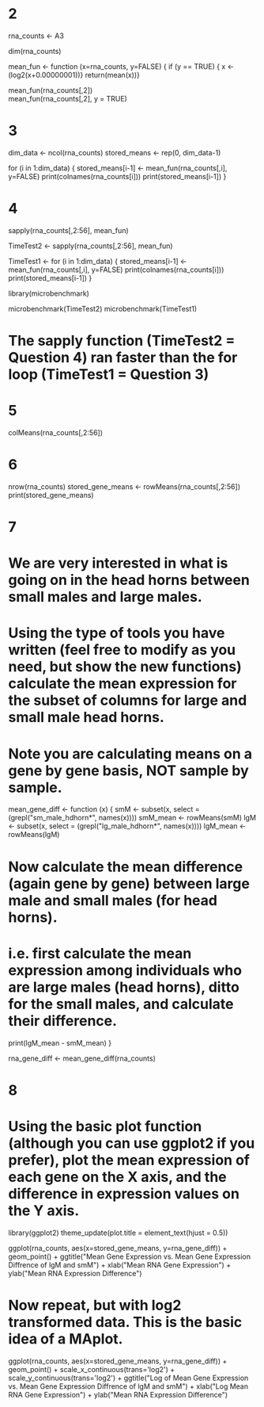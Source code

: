 2
=

rna\_counts &lt;- A3

dim(rna\_counts)

mean\_fun &lt;- function (x=rna\_counts, y=FALSE) { if (y == TRUE) { x
&lt;- (log2(x+0.00000001))} return(mean(x))}

mean\_fun(rna\_counts\[,2\])  
mean\_fun(rna\_counts\[,2\], y = TRUE)

3
=

dim\_data &lt;- ncol(rna\_counts) stored\_means &lt;- rep(0,
dim\_data-1)

for (i in 1:dim\_data) { stored\_means\[i-1\] &lt;-
mean\_fun(rna\_counts\[,i\], y=FALSE) print(colnames(rna\_counts\[i\]))
print(stored\_means\[i-1\]) }

4
=

sapply(rna\_counts\[,2:56\], mean\_fun)

TimeTest2 &lt;- sapply(rna\_counts\[,2:56\], mean\_fun)

TimeTest1 &lt;- for (i in 1:dim\_data) { stored\_means\[i-1\] &lt;-
mean\_fun(rna\_counts\[,i\], y=FALSE) print(colnames(rna\_counts\[i\]))
print(stored\_means\[i-1\]) }

library(microbenchmark)

microbenchmark(TimeTest2) microbenchmark(TimeTest1)

The sapply function (TimeTest2 = Question 4) ran faster than the for loop (TimeTest1 = Question 3)
==================================================================================================

5
=

colMeans(rna\_counts\[,2:56\])

6
=

nrow(rna\_counts) stored\_gene\_means &lt;-
rowMeans(rna\_counts\[,2:56\]) print(stored\_gene\_means)

7
=

We are very interested in what is going on in the head horns between small males and large males.
=================================================================================================

Using the type of tools you have written (feel free to modify as you need, but show the new functions) calculate the mean expression for the subset of columns for large and small male head horns.
===================================================================================================================================================================================================

Note you are calculating means on a gene by gene basis, NOT sample by sample.
=============================================================================

mean\_gene\_diff &lt;- function (x) { smM &lt;- subset(x, select =
(grepl("sm\_male\_hdhorn*", names(x)))) smM\_mean &lt;- rowMeans(smM)
lgM &lt;- subset(x, select = (grepl("lg\_male\_hdhorn*", names(x))))
lgM\_mean &lt;- rowMeans(lgM)

Now calculate the mean difference (again gene by gene) between large male and small males (for head horns).
===========================================================================================================

i.e. first calculate the mean expression among individuals who are large males (head horns), ditto for the small males, and calculate their difference.
=======================================================================================================================================================

print(lgM\_mean - smM\_mean) }

rna\_gene\_diff &lt;- mean\_gene\_diff(rna\_counts)

8
=

Using the basic plot function (although you can use ggplot2 if you prefer), plot the mean expression of each gene on the X axis, and the difference in expression values on the Y axis.
=======================================================================================================================================================================================

library(ggplot2) theme\_update(plot.title = element\_text(hjust = 0.5))

ggplot(rna\_counts, aes(x=stored\_gene\_means, y=rna\_gene\_diff)) +
geom\_point() + ggtitle("Mean Gene Expression vs. Mean Gene Expression
Diffrence of lgM and smM") + xlab("Mean RNA Gene Expression") +
ylab("Mean RNA Expression Difference")

Now repeat, but with log2 transformed data. This is the basic idea of a MAplot.
===============================================================================

ggplot(rna\_counts, aes(x=stored\_gene\_means, y=rna\_gene\_diff)) +
geom\_point() + scale\_x\_continuous(trans='log2') +
scale\_y\_continuous(trans='log2') + ggtitle("Log of Mean Gene
Expression vs. Mean Gene Expression Diffrence of lgM and smM") +
xlab("Log Mean RNA Gene Expression") + ylab("Mean RNA Expression
Difference")
